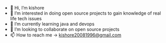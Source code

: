 - 👋 Hi, I’m kishore
- 👀 I’m interested in doing open source projects to gain knowledge of real life tech issues
- 🌱 I’m currently learning java and devops
- 💞️ I’m looking to collaborate on open source projects
- 📫 How to reach me -> kishore20081996@gmail.com

<!---
kishore2008/kishore2008 is a ✨ special ✨ repository because its `README.md` (this file) appears on your GitHub profile.
You can click the Preview link to take a look at your changes.
--->
